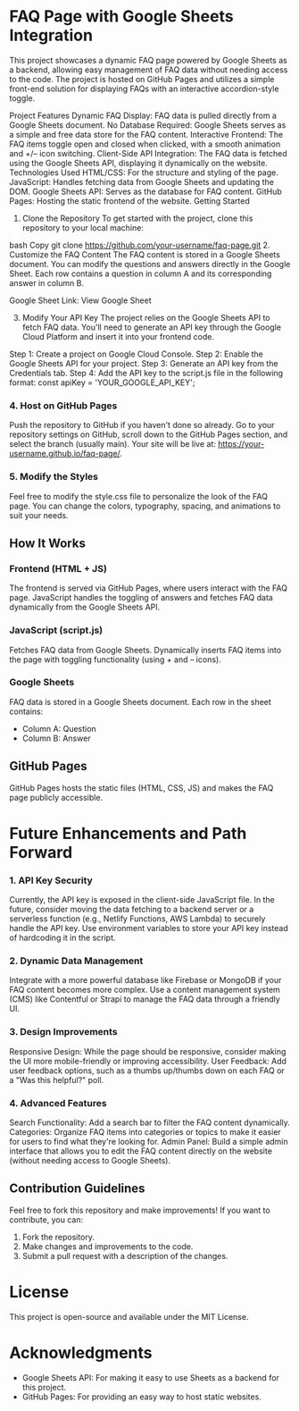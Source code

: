 # FAQ Page with Google Sheets Integration
This project showcases a dynamic FAQ page powered by Google Sheets as a backend, allowing easy management of FAQ data without needing access to the code. The project is hosted on GitHub Pages and utilizes a simple front-end solution for displaying FAQs with an interactive accordion-style toggle.

Project Features
Dynamic FAQ Display: FAQ data is pulled directly from a Google Sheets document.
No Database Required: Google Sheets serves as a simple and free data store for the FAQ content.
Interactive Frontend: The FAQ items toggle open and closed when clicked, with a smooth animation and +/– icon switching.
Client-Side API Integration: The FAQ data is fetched using the Google Sheets API, displaying it dynamically on the website.
Technologies Used
HTML/CSS: For the structure and styling of the page.
JavaScript: Handles fetching data from Google Sheets and updating the DOM.
Google Sheets API: Serves as the database for FAQ content.
GitHub Pages: Hosting the static frontend of the website.
Getting Started
1. Clone the Repository
To get started with the project, clone this repository to your local machine:

bash
Copy
git clone https://github.com/your-username/faq-page.git
2. Customize the FAQ Content
The FAQ content is stored in a Google Sheets document. You can modify the questions and answers directly in the Google Sheet. Each row contains a question in column A and its corresponding answer in column B.

Google Sheet Link: View Google Sheet

3. Modify Your API Key
The project relies on the Google Sheets API to fetch FAQ data. You'll need to generate an API key through the Google Cloud Platform and insert it into your frontend code.

Step 1: Create a project on Google Cloud Console.
Step 2: Enable the Google Sheets API for your project.
Step 3: Generate an API key from the Credentials tab.
Step 4: Add the API key to the script.js file in the following format:
const apiKey = 'YOUR_GOOGLE_API_KEY';

### 4. Host on GitHub Pages
Push the repository to GitHub if you haven't done so already.
Go to your repository settings on GitHub, scroll down to the GitHub Pages section, and select the branch (usually main).
Your site will be live at: https://your-username.github.io/faq-page/.

### 5. Modify the Styles
Feel free to modify the style.css file to personalize the look of the FAQ page. You can change the colors, typography, spacing, and animations to suit your needs.

## How It Works
### Frontend (HTML + JS)
The frontend is served via GitHub Pages, where users interact with the FAQ page. JavaScript handles the toggling of answers and fetches FAQ data dynamically from the Google Sheets API.

### JavaScript (script.js)
Fetches FAQ data from Google Sheets.
Dynamically inserts FAQ items into the page with toggling functionality (using + and – icons).

### Google Sheets
FAQ data is stored in a Google Sheets document. Each row in the sheet contains:

- Column A: Question
- Column B: Answer

## GitHub Pages
GitHub Pages hosts the static files (HTML, CSS, JS) and makes the FAQ page publicly accessible.

# Future Enhancements and Path Forward

### 1. API Key Security
Currently, the API key is exposed in the client-side JavaScript file. In the future, consider moving the data fetching to a backend server or a serverless function (e.g., Netlify Functions, AWS Lambda) to securely handle the API key.
Use environment variables to store your API key instead of hardcoding it in the script.

### 2. Dynamic Data Management
Integrate with a more powerful database like Firebase or MongoDB if your FAQ content becomes more complex.
Use a content management system (CMS) like Contentful or Strapi to manage the FAQ data through a friendly UI.

### 3. Design Improvements
Responsive Design: While the page should be responsive, consider making the UI more mobile-friendly or improving accessibility.
User Feedback: Add user feedback options, such as a thumbs up/thumbs down on each FAQ or a "Was this helpful?" poll.

### 4. Advanced Features
Search Functionality: Add a search bar to filter the FAQ content dynamically.
Categories: Organize FAQ items into categories or topics to make it easier for users to find what they're looking for.
Admin Panel: Build a simple admin interface that allows you to edit the FAQ content directly on the website (without needing access to Google Sheets).

## Contribution Guidelines
Feel free to fork this repository and make improvements! If you want to contribute, you can:

1. Fork the repository.
2. Make changes and improvements to the code.
3. Submit a pull request with a description of the changes.

# License
This project is open-source and available under the MIT License.

# Acknowledgments
- Google Sheets API: For making it easy to use Sheets as a backend for this project.
- GitHub Pages: For providing an easy way to host static websites.
